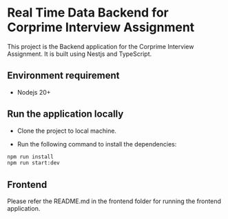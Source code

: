 # Real Time Data Backend for Corprime Interview Assignment

This project is the Backend application for the Corprime Interview Assignment. It is built using Nestjs and TypeScript.

## Environment requirement

- Nodejs 20+

## Run the application locally

- Clone the project to local machine. 


- Run the following command to install the dependencies:

```bash
npm run install 
npm run start:dev
```

## Frontend

Please refer the README.md in the frontend folder for running the frontend application.